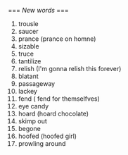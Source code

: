 === *New words* ===

1. trousle
2. saucer
3. prance (prance on homne)
4. sizable
5. truce
6. tantilize
7. relish (I'm gonna relish this forever)
8. blatant
9. passageway
10. lackey
11. fend ( fend for themselfves)
12. eye candy
13. hoard (hoard chocolate)
14. skimp out
15. begone
16. hoofed (hoofed girl)
17. prowling around

